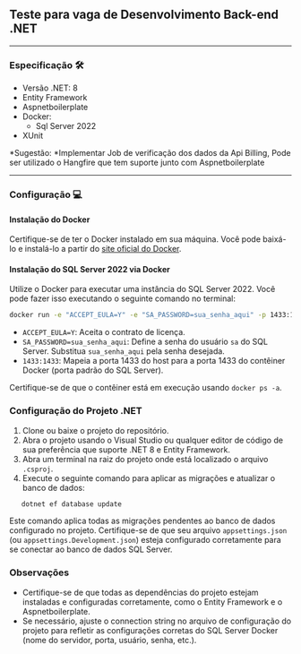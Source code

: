 ## Teste para vaga de Desenvolvimento Back-end .NET
---

### Especificação 🛠️

- Versão .NET: 8
- Entity Framework
- Aspnetboilerplate
- Docker:
  - Sql Server 2022
- XUnit

*Sugestão:
  *Implementar Job de verificação dos dados da Api Billing, Pode ser utilizado o Hangfire que tem suporte junto com Aspnetboilerplate

---

### Configuração 💻

#### Instalação do Docker

Certifique-se de ter o Docker instalado em sua máquina. Você pode baixá-lo e instalá-lo a partir do [site oficial do Docker](https://www.docker.com/get-started).

#### Instalação do SQL Server 2022 via Docker

Utilize o Docker para executar uma instância do SQL Server 2022. Você pode fazer isso executando o seguinte comando no terminal:

```bash
docker run -e "ACCEPT_EULA=Y" -e "SA_PASSWORD=sua_senha_aqui" -p 1433:1433 --name sql_server_2022 -d mcr.microsoft.com/mssql/server:2022-latest
```

- `ACCEPT_EULA=Y`: Aceita o contrato de licença.
- `SA_PASSWORD=sua_senha_aqui`: Define a senha do usuário `sa` do SQL Server. Substitua `sua_senha_aqui` pela senha desejada.
- `1433:1433`: Mapeia a porta 1433 do host para a porta 1433 do contêiner Docker (porta padrão do SQL Server).

Certifique-se de que o contêiner está em execução usando `docker ps -a`.

### Configuração do Projeto .NET

1. Clone ou baixe o projeto do repositório.
2. Abra o projeto usando o Visual Studio ou qualquer editor de código de sua preferência que suporte .NET 8 e Entity Framework.
3. Abra um terminal na raiz do projeto onde está localizado o arquivo `.csproj`.
4. Execute o seguinte comando para aplicar as migrações e atualizar o banco de dados:

```bash
   dotnet ef database update
```

Este comando aplica todas as migrações pendentes ao banco de dados configurado no projeto. Certifique-se de que seu arquivo `appsettings.json` (ou `appsettings.Development.json`) esteja configurado corretamente para se conectar ao banco de dados SQL Server.

### Observações

- Certifique-se de que todas as dependências do projeto estejam instaladas e configuradas corretamente, como o Entity Framework e o Aspnetboilerplate.
- Se necessário, ajuste o connection string no arquivo de configuração do projeto para refletir as configurações corretas do SQL Server Docker (nome do servidor, porta, usuário, senha, etc.).

